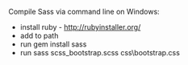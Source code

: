 Compile Sass via command line on Windows:

 - install ruby - http://rubyinstaller.org/
 - add to path
 - run gem install sass
 - run sass scss\_bootstrap.scss css\bootstrap.css